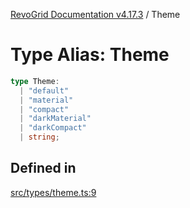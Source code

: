 [RevoGrid Documentation v4.17.3](README.md) / Theme

# Type Alias: Theme

```ts
type Theme: 
  | "default"
  | "material"
  | "compact"
  | "darkMaterial"
  | "darkCompact"
  | string;
```

## Defined in

[src/types/theme.ts:9](https://github.com/revolist/revogrid/blob/c9f40461b2daa14fb3a2e5f76080a8e7b65ce7ef/src/types/theme.ts#L9)

